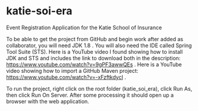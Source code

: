 # katie-soi-era
Event Registration Application for the Katie School of Insurance

To be able to get the project from GitHub and begin work after added as collaborator, you will need JDK 1.8 . You will also need the IDE called Spring Tool Suite (STS). Here is a YouTube video I found showing how to install JDK and STS and includes the link to download both in the description: https://www.youtube.com/watch?v=9gPF3awwQEs . Here is a YouTube video showing how to import a GitHub Maven project: https://www.youtube.com/watch?v=-xFzftkdycI .

To run the project, right click on the root folder (katie_soi_era), click Run As, then click Run On Server. After some processing it should open up a browser with the web application.
